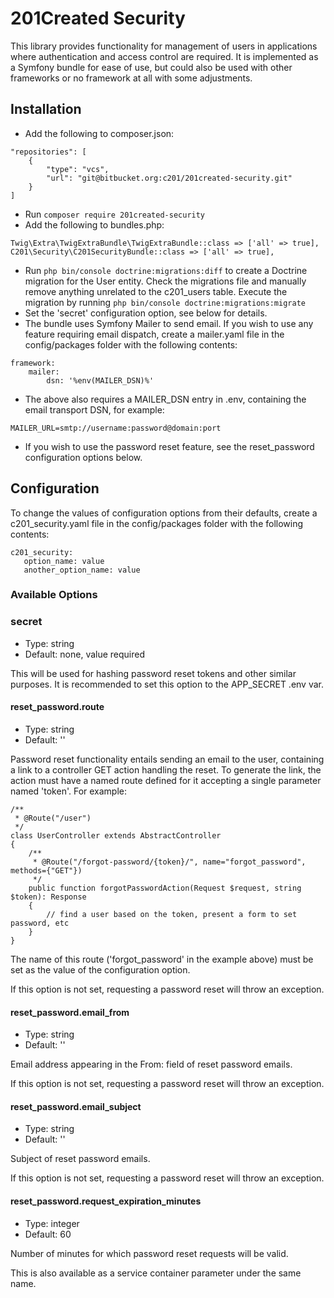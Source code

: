 # 201Created Security #

This library provides functionality for management of users in applications where authentication and access control are required. It is implemented as a Symfony bundle for ease of use, but could also be used with other frameworks or no framework at all with some adjustments.

## Installation ##
 
- Add the following to composer.json:
 ```
 "repositories": [
     {
         "type": "vcs",
         "url": "git@bitbucket.org:c201/201created-security.git"
     }
 ]
```
- Run `composer require 201created-security` 
- Add the following to bundles.php:
```
Twig\Extra\TwigExtraBundle\TwigExtraBundle::class => ['all' => true],
C201\Security\C201SecurityBundle::class => ['all' => true],
```
- Run `php bin/console doctrine:migrations:diff` to create a Doctrine migration for the User entity. Check the migrations file and manually remove anything unrelated to the c201_users table. Execute the migration by running `php bin/console doctrine:migrations:migrate`
- Set the 'secret' configuration option, see below for details.
- The bundle uses Symfony Mailer to send email. If you wish to use any feature requiring email dispatch, create a mailer.yaml file in the config/packages folder with the following contents:
```
framework:
    mailer:
        dsn: '%env(MAILER_DSN)%'
 ```
- The above also requires a MAILER_DSN entry in .env, containing the email transport DSN, for example:
```
MAILER_URL=smtp://username:password@domain:port
```
- If you wish to use the password reset feature, see the reset_password configuration options below. 

## Configuration ##
 To change the values of configuration options from their defaults, create a c201_security.yaml file in the config/packages folder with the following contents:
 ```
c201_security:
    option_name: value
    another_option_name: value
 ```
 
### Available Options ###

### secret ###

- Type: string
- Default: none, value required

This will be used for hashing password reset tokens and other similar purposes. It is recommended to set this option to the APP_SECRET .env var.
 
#### reset_password.route ####
 
- Type: string
- Default: ''
 
Password reset functionality entails sending an email to the user, containing a link to a controller GET action handling the reset. To generate the link, the action must have a named route defined for it accepting a single parameter named 'token'. For example:
```
/**
 * @Route("/user")
 */
class UserController extends AbstractController
{
    /**
     * @Route("/forgot-password/{token}/", name="forgot_password", methods={"GET"})
     */
    public function forgotPasswordAction(Request $request, string $token): Response
    {
        // find a user based on the token, present a form to set password, etc
    }
}
```
The name of this route ('forgot_password' in the example above) must be set as the value of the configuration option.

If this option is not set, requesting a password reset will throw an exception.

#### reset_password.email_from ####
 
- Type: string
- Default: ''
 
Email address appearing in the From: field of reset password emails.
 
If this option is not set, requesting a password reset will throw an exception.
 
#### reset_password.email_subject ####
  
- Type: string
- Default: ''
  
Subject of reset password emails.
  
If this option is not set, requesting a password reset will throw an exception.
  
#### reset_password.request_expiration_minutes ####

- Type: integer
- Default: 60

Number of minutes for which password reset requests will be valid.

This is also available as a service container parameter under the same name.